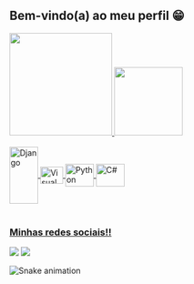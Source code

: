 ## Bem-vindo(a) ao meu perfil 😁

 <div>
   <a href="https://github.com/Gustavo1910">
   <img height="180em" src="https://github-readme-stats.vercel.app/api?username=Gustavo191&show_icons=true&theme=tokyonight&include_all_commits=true&count_private=true"/>
   <img height="120em" src="https://github-readme-stats.vercel.app/api/top-langs/?username=Gustavo191&layout=compact&langs_count=6&theme=tokyonight"/>

</div>
<div style="display: inline_block" gap: 60px ><br>
  <img align="center" alt="Django" height="100" width="50"src="https://cdn.jsdelivr.net/gh/devicons/devicon/icons/django/django-plain-wordmark.svg" />
  <img align="center" alt="Visual" height="30" width="40"src="https://cdn.jsdelivr.net/gh/devicons/devicon/icons/vscode/vscode-original.svg" /> 
  <img align="center" alt="Python" height="40" width="50"src="https://cdn.jsdelivr.net/gh/devicons/devicon/icons/python/python-original-wordmark.svg" />
  <img align="center" alt="C#" height="40" width="50"src="https://cdn.jsdelivr.net/gh/devicons/devicon/icons/csharp/csharp-original.svg" />
          
</div>
 
 <br>
 
  ### Minhas redes sociais!!
 
<div> 
  <a href="https://instagram.com/_oliveira.exe" target="_blank"><img src="https://img.shields.io/badge/-Instagram-%23E4405F?style=for-the-badge&logo=instagram&logoColor=white" target="_blank"></a>
  <a href = "mailto:wolftenis271108@gmail.com"><img src="https://img.shields.io/badge/-Gmail-%23333?style=for-the-badge&logo=gmail&logoColor=white" target="_blank"></a>
 
  ![Snake animation](https://github.com/Gustavo1910/Gustavo1910/blob/output/github-contribution-grid-snake.svg)

</div>
